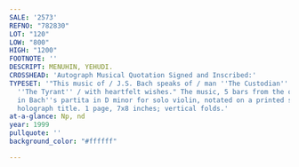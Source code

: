 ```yaml
---
SALE: '2573'
REFNO: "782830"
LOT: "120"
LOW: "800"
HIGH: "1200"
FOOTNOTE: ''
DESCRIPT: MENUHIN, YEHUDI.
CROSSHEAD: 'Autograph Musical Quotation Signed and Inscribed:'
TYPESET: '"This music of / J.S. Bach speaks of / man ''The Custodian'' / not of man
  ''The Tyrant'' / with heartfelt wishes." The music, 5 bars from the opening of "Ciaccona"
  in Bach''s partita in D minor for solo violin, notated on a printed stave, with
  holograph title. 1 page, 7x8 inches; vertical folds.'
at-a-glance: Np, nd
year: 1999
pullquote: ''
background_color: "#ffffff"

---
```

